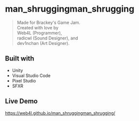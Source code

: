 # man_shruggingman_shrugging

> Made for Brackey's Game Jam. <br>
> Created with love by <br>
> Web4L (Programmer), <br>
> radicwl (Sound Designer), and <br>
> dev1nchan (Art Designer).

## Built with

-   Unity
-   Visual Studio Code
-   Pixel Studio
-   SFXR

## Live Demo

https://web4l.github.io/man_shruggingman_shrugging/
